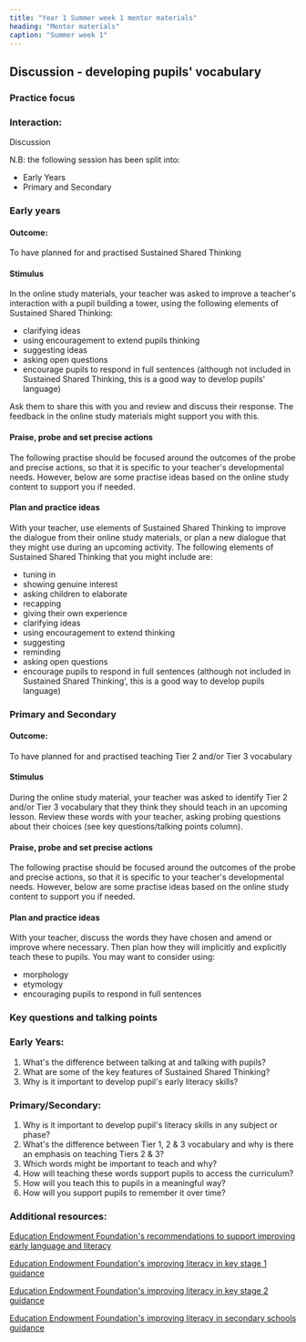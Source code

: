 ```yaml
---
title: "Year 1 Summer week 1 mentor materials"
heading: "Mentor materials"
caption: "Summer week 1"
---
```


## Discussion - developing pupils' vocabulary

### Practice focus

### Interaction:

Discussion

N.B: the following session has been split into:

- Early Years
- Primary and Secondary

### Early years

#### Outcome:

To have planned for and practised Sustained Shared Thinking

#### Stimulus

In the online study materials, your teacher was asked to improve a teacher's interaction with a pupil building a tower, using the following elements of Sustained Shared Thinking:

- clarifying ideas
- using encouragement to extend pupils thinking
- suggesting ideas
- asking open questions
- encourage pupils to respond in full sentences (although not included in Sustained Shared Thinking, this is a good way to develop pupils' language)

Ask them to share this with you and review and discuss their response. The feedback in the online study materials might support you with this.

#### Praise, probe and set precise actions

The following practise should be focused around the outcomes of the probe and precise actions, so that it is specific to your teacher's developmental needs. However, below are some practise ideas based on the online study content to support you if needed.

#### Plan and practice ideas

With your teacher, use elements of Sustained Shared Thinking to improve the dialogue from their online study materials, or plan a new dialogue that they might use during an upcoming activity. The following elements of Sustained Shared Thinking that you might include are:

- tuning in
- showing genuine interest
- asking children to elaborate
- recapping
- giving their own experience
- clarifying ideas
- using encouragement to extend thinking
- suggesting
- reminding
- asking open questions
- encourage pupils to respond in full sentences (although not included in Sustained Shared Thinking', this is a good way to develop pupils language)

### Primary and Secondary

#### Outcome:

To have planned for and practised teaching Tier 2 and/or Tier 3 vocabulary

#### Stimulus

During the online study material, your teacher was asked to identify Tier 2 and/or Tier 3 vocabulary that they think they should teach in an upcoming lesson. Review these words with your teacher, asking probing questions about their choices (see key questions/talking points column).

#### Praise, probe and set precise actions

The following practise should be focused around the outcomes of the probe and precise actions, so that it is specific to your teacher's developmental needs. However, below are some practise ideas based on the online study content to support you if needed.

#### Plan and practice ideas

With your teacher, discuss the words they have chosen and amend or improve where necessary. Then plan how they will implicitly and explicitly teach these to pupils. You may want to consider using:

- morphology
- etymology
- encouraging pupils to respond in full sentences

### Key questions and talking points

### Early Years:

1. What's the difference between talking at and talking with pupils?
2. What are some of the key features of Sustained Shared Thinking?
3. Why is it important to develop pupil's early literacy skills?

### Primary/Secondary:

1. Why is it important to develop pupil's literacy skills in any subject or phase?
2. What's the difference between Tier 1, 2 & 3 vocabulary and why is there an emphasis on teaching Tiers 2 & 3?
3. Which words might be important to teach and why?
4. How will teaching these words support pupils to access the curriculum?
5. How will you teach this to pupils in a meaningful way?
6. How will you support pupils to remember it over time?

### Additional resources:

[Education Endowment Foundation's recommendations to support improving early language and literacy](https://educationendowmentfoundation.org.uk/tools/guidance-reports/preparing-for-literacy/)

[Education Endowment Foundation's improving literacy in key stage 1 guidance](https://educationendowmentfoundation.org.uk/tools/guidance-reports/literacy-ks-1/)

[Education Endowment Foundation's improving literacy in key stage 2 guidance](https://educationendowmentfoundation.org.uk/tools/guidance-reports/literacy-ks-2/)

[Education Endowment Foundation's improving literacy in secondary schools guidance](https://educationendowmentfoundation.org.uk/tools/guidance-reports/improving-literacy-in-secondary-schools/)
